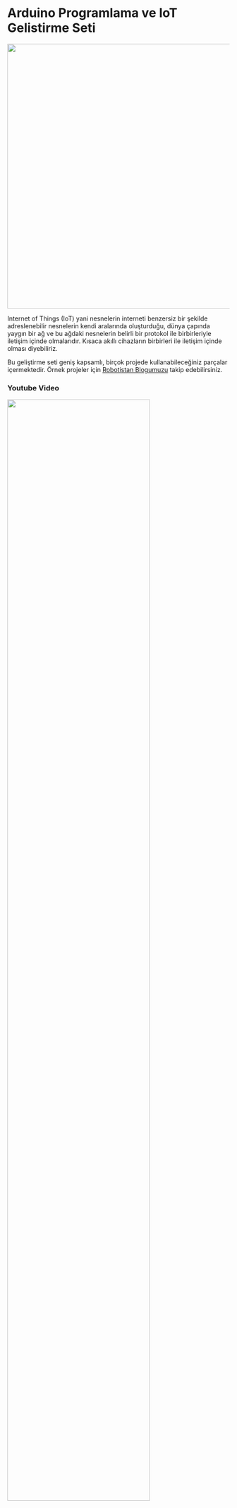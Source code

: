 # Arduino Programlama ve IoT Gelistirme Seti

<img src="https://user-images.githubusercontent.com/112697142/199506577-41cc7cf3-5baf-453c-91be-576786de86d5.png" width="600" height="600">

Internet of Things (IoT) yani nesnelerin interneti benzersiz bir şekilde adreslenebilir nesnelerin kendi aralarında oluşturduğu, dünya çapında yaygın bir ağ ve bu ağdaki nesnelerin belirli bir protokol ile birbirleriyle iletişim içinde olmalarıdır. Kısaca akıllı cihazların birbirleri ile iletişim içinde olması diyebiliriz.

Bu geliştirme seti geniş kapsamlı, birçok projede kullanabileceğiniz parçalar içermektedir. Örnek projeler için [Robotistan Blogumuzu](https://maker.robotistan.com/) takip edebilirsiniz.

### Youtube Video

[<img src="https://i.ytimg.com/vi/3PSYLiSdmY8/maxresdefault.jpg" width="80%">](https://www.youtube.com/watch?v=jmaZRd4xoVQ&t=1s )
